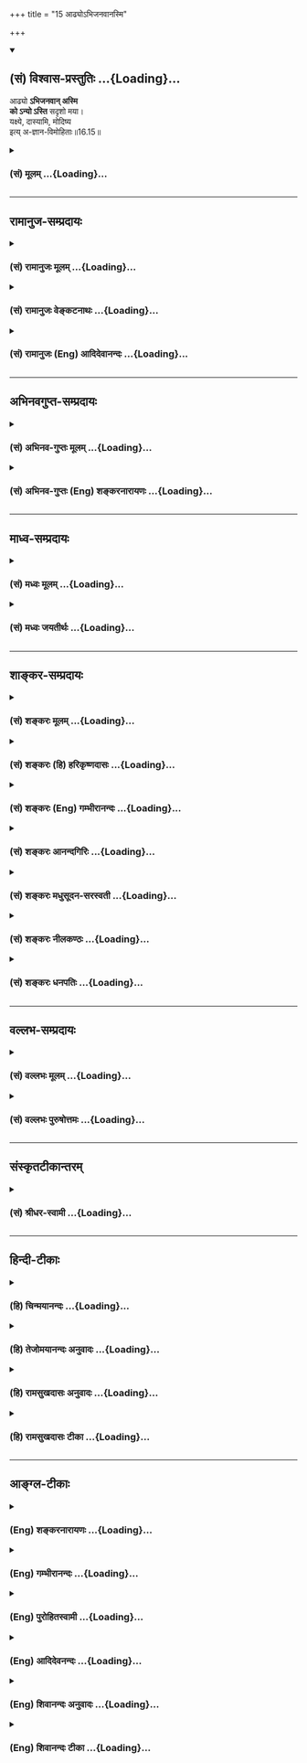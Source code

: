 +++
title = "15 आढ्योऽभिजनवानस्मि"

+++
<div class="js_include" newlevelforh1="2" title="(सं) विश्वास-प्रस्तुतिः" unfilled url="/mahAbhAratam/shlokashaH/06-bhIShma-parva/03-bhagavad-gItA-parva/saMskRtam/vishvAsa-prastutiH/16_daivAsura-sampad-vib/15_ADhyo-bhijanavAna.md">
<details open><summary><h2>(सं) विश्वास-प्रस्तुतिः ...{Loading}...</h2></summary>

आढ्यो **ऽभिजनवान् अस्मि**  
**को ऽन्यो ऽस्ति** सदृशो मया।  
यक्ष्ये, दास्यामि, मोदिष्य  
इत्य् अ-ज्ञान-विमोहिताः॥16.15॥
</details>
</div>
<div class="js_include collapsed" newlevelforh1="3" title="(सं) मूलम्" unfilled url="/mahAbhAratam/shlokashaH/06-bhIShma-parva/03-bhagavad-gItA-parva/saMskRtam/mUlam/16_daivAsura-sampad-vib/15_ADhyo-bhijanavAna.md">
<details><summary><h3>(सं) मूलम् ...{Loading}...</h3></summary>

आढ्योऽभिजनवानस्मि कोऽन्योऽस्ति सदृशो मया।  
यक्ष्ये दास्यामि मोदिष्य इत्यज्ञानविमोहिताः।।16.15।।
</details>
</div>


_________________
## रामानुज-सम्प्रदायः
<div class="js_include collapsed" newlevelforh1="3" title="(सं) रामानुजः मूलम्" unfilled url="/mahAbhAratam/shlokashaH/06-bhIShma-parva/03-bhagavad-gItA-parva/saMskRtam/rAmAnujaH/mUlam/16_daivAsura-sampad-vib/15_ADhyo-bhijanavAna.md">
<details><summary><h3>(सं) रामानुजः मूलम् ...{Loading}...</h3></summary>

।।16.15।। अहं स्वतः च **आढ्यः** अस्मि; **अभिजनवान्** अस्मि स्वत एव
उत्तमकुले प्रसूतः अस्मि। अस्मिन् लोके **मया सदृशः कः अन्यः**
स्वसामर्थ्यलब्धसर्वविभवो विद्यते अहं स्वयम् एव **यक्ष्ये; दास्यामि;
मोदिष्ये** इति अज्ञानविमोहिताः ईश्वरानुग्रहनिरपेक्षेण स्वेन एव
यागदानादिकं कर्तुं शक्यम् इति अज्ञानविमोहिता मन्यन्ते।

</details>
</div>
<div class="js_include collapsed" newlevelforh1="3" title="(सं) रामानुजः वेङ्कटनाथः" unfilled url="/mahAbhAratam/shlokashaH/06-bhIShma-parva/03-bhagavad-gItA-parva/saMskRtam/rAmAnujaH/venkaTanAthaH/16_daivAsura-sampad-vib/15_ADhyo-bhijanavAna.md">
<details><summary><h3>(सं) रामानुजः वेङ्कटनाथः ...{Loading}...</h3></summary>

  
  
।।16.15।। अस्मिल्ँ लोके इति -- लोकान्तरं तु नास्तीति हि तदभिप्रायः यद्वा
अस्तिशब्दाभिप्रेतः सार्वकालिकसमनिषेधविवक्षयाअस्मिल्ँ लोके इति निर्देशः।
यावल्लोकमन्वेषणेऽपीति भावः। प्रकृतैरेवाकारैरेकैकशोऽपि सदृशः प्रतिषिध्यत
इत्याह -- स्वसामर्थ्येति। मया सदृशः कः इत्येतावति वक्तव्ये अन्यशब्दः
अन्यत्वमेवासामर्थ्ये हेतुरिति द्योतनार्थः। यद्वा;मत्तोऽन्यो मया सदृशो
नास्ति अहमेव मया सदृशः इतिगगनं गगनाकारं सागरः सागरोपमः।
रामरावणयोर्युद्धं रामरावणयोरिव \[वा.रा.6।107।52\] इतिवद्भाव्यम्। यक्ष्ये
दास्यामि इत्येतत्सात्त्विकविडम्बनमात्रविश्रान्तेन
दम्भेनैव;दम्भेनाविधिपूर्वकम् \[16।17\] इति ह्यनन्तरं विशेष्यते। मोदिष्य
इति -- न स्वर्गादिविवक्षया; अपितु
यजमानत्वादिनिमित्तमहच्छब्दादिलाभेन। यक्ष्ये इत्यादिप्रतिपत्तावपि
प्राकरणिकीमहङ्कारोपहतिं दर्शयति --
ईश्वरानुग्रहनिरपेक्षेणेति। इत्यज्ञानविमोहिता इत्येव पर्याप्तंमन्यन्त इति
तु वैशद्यार्थमुक्तम्।  
  

</details>
</div>
<div class="js_include collapsed" newlevelforh1="3" title="(सं) रामानुजः (Eng) आदिदेवानन्दः" unfilled url="/mahAbhAratam/shlokashaH/06-bhIShma-parva/03-bhagavad-gItA-parva/saMskRtam/rAmAnujaH/english/AdidevAnandaH/16_daivAsura-sampad-vib/15_ADhyo-bhijanavAna.md">
<details><summary><h3>(सं) रामानुजः (Eng) आदिदेवानन्दः ...{Loading}...</h3></summary>

16.15 'I am rich by myself. Who else is there in this world like me gaining all glory with his own ability; I myself shall sacrifice, I shall give alms and I shall rejoice' - thus they think deluded by ignorance, viz., deluded by ignorance that they are themselves capable of offering sacrifices, gifts etc., unaided by the grace of God.

</details>
</div>


_________________
## अभिनवगुप्त-सम्प्रदायः
<div class="js_include collapsed" newlevelforh1="3" title="(सं) अभिनव-गुप्तः मूलम्" unfilled url="/mahAbhAratam/shlokashaH/06-bhIShma-parva/03-bhagavad-gItA-parva/saMskRtam/abhinava-guptaH/mUlam/16_daivAsura-sampad-vib/15_ADhyo-bhijanavAna.md">
<details><summary><h3>(सं) अभिनव-गुप्तः मूलम् ...{Loading}...</h3></summary>

।।16.13 -- 16.16।। इहमद्येत्यादि अशुचौ इत्यन्तम्। अनेकचित्ता +++(A
अनेकचिन्ताः N अनेकचित्तविभ्रान्ताः)+++ इतिनिश्चयाभावात्। अशुचौ निरये;
अवीच्यादौ; जन्ममरणसन्ताने च।

</details>
</div>
<div class="js_include collapsed" newlevelforh1="3" title="(सं) अभिनव-गुप्तः (Eng) शङ्करनारायणः" unfilled url="/mahAbhAratam/shlokashaH/06-bhIShma-parva/03-bhagavad-gItA-parva/saMskRtam/abhinava-guptaH/english/shankaranArAyaNaH/16_daivAsura-sampad-vib/15_ADhyo-bhijanavAna.md">
<details><summary><h3>(सं) अभिनव-गुप्तः (Eng) शङ्करनारायणः ...{Loading}...</h3></summary>

16.15 See Coment under 16.16

</details>
</div>


_________________
## माध्व-सम्प्रदायः
<div class="js_include collapsed" newlevelforh1="3" title="(सं) मध्वः मूलम्" unfilled url="/mahAbhAratam/shlokashaH/06-bhIShma-parva/03-bhagavad-gItA-parva/saMskRtam/madhvaH/mUlam/16_daivAsura-sampad-vib/15_ADhyo-bhijanavAna.md">
<details><summary><h3>(सं) मध्वः मूलम् ...{Loading}...</h3></summary>

।।16.15।। Sri Madhvacharya did not comment on this sloka.,

</details>
</div>
<div class="js_include collapsed" newlevelforh1="3" title="(सं) मध्वः जयतीर्थः" unfilled url="/mahAbhAratam/shlokashaH/06-bhIShma-parva/03-bhagavad-gItA-parva/saMskRtam/madhvaH/jayatIrthaH/16_daivAsura-sampad-vib/15_ADhyo-bhijanavAna.md">
<details><summary><h3>(सं) मध्वः जयतीर्थः ...{Loading}...</h3></summary>

।।16.15।। Sri Jayatirtha did not comment on this sloka.  
  

</details>
</div>


_________________
## शाङ्कर-सम्प्रदायः
<div class="js_include collapsed" newlevelforh1="3" title="(सं) शङ्करः मूलम्" unfilled url="/mahAbhAratam/shlokashaH/06-bhIShma-parva/03-bhagavad-gItA-parva/saMskRtam/shankaraH/mUlam/16_daivAsura-sampad-vib/15_ADhyo-bhijanavAna.md">
<details><summary><h3>(सं) शङ्करः मूलम् ...{Loading}...</h3></summary>

।।16.15।। --,**आढ्यः** धनेन; **अभिजनवान्** सप्तपुरुषं
श्रोत्रियत्वादिसंपन्नः -- तेनापि न मम तुल्यः अस्ति कश्चित्। **कः अन्यः
अस्ति सदृशः** तुल्यः **मया** किं च; **यक्ष्ये** यागेनापि अन्यान्
अभिभविष्यामि; **दास्यामि** नटादिभ्यः; **मोदिष्ये** हर्षं च अतिशयं
प्राप्स्यामि; **इति** एवम् **अज्ञानविमोहिताः** अज्ञानेन विमोहिताः
विविधम् अविवेकभावम् आपन्नाः।।

</details>
</div>
<div class="js_include collapsed" newlevelforh1="3" title="(सं) शङ्करः (हि) हरिकृष्णदासः" unfilled url="/mahAbhAratam/shlokashaH/06-bhIShma-parva/03-bhagavad-gItA-parva/saMskRtam/shankaraH/hindI/harikRShNadAsaH/16_daivAsura-sampad-vib/15_ADhyo-bhijanavAna.md">
<details><summary><h3>(सं) शङ्करः (हि) हरिकृष्णदासः ...{Loading}...</h3></summary>

।।16.15।। मैं धनसे सम्पन्न हूँ और वंशकी अपेक्षासे अत्यन्त कुलीन हूँ;
अर्थात् सात पीढ़ियोंसे श्रोत्रिय आदि गुणोंसे सम्पन्न हूँ। सुतरां धन और
कुलमें भी मेरे समान दूसरा कौन है। अर्थात् कोई नहीं है। मैं यज्ञ करूँगा
अर्थात् यज्ञद्वारा भी दूसरोंका अपमान करूँगा; नट आदिको धन दूँगा और मोद --
अतिशय हर्षको प्राप्त होऊँगा इस प्रकार वे मनुष्य अज्ञानसे मोहित अर्थात्
नाना प्रकारकी अविवेकभावनासे युक्त होते हैं।

</details>
</div>
<div class="js_include collapsed" newlevelforh1="3" title="(सं) शङ्करः (Eng) गम्भीरानन्दः" unfilled url="/mahAbhAratam/shlokashaH/06-bhIShma-parva/03-bhagavad-gItA-parva/saMskRtam/shankaraH/english/gambhIrAnandaH/16_daivAsura-sampad-vib/15_ADhyo-bhijanavAna.md">
<details><summary><h3>(सं) शङ्करः (Eng) गम्भीरानन्दः ...{Loading}...</h3></summary>

16.15 Adhyah, I am rich in wealth; abhi-janavan, high-born in respect of
my lineage; my seven generations are endowed with Vedic learnig etc.
From that point of view also there is none eal to me. Kah anyah, who
else; asti, is there; sadrsah, similar; maya, to me; Besides, yaksye, I
shall perform sacrifices; in respect of sacrifices also I shall defeat
others. Dasyami, I shall give-to actors and others; modisye, I shall
rejoice, and I shall derive intense joy. Iti, thus; are they
ajnana-vimohitah, diversely deluded by non-discrimination, subject to
various indiscrimination.

</details>
</div>
<div class="js_include collapsed" newlevelforh1="3" title="(सं) शङ्करः आनन्दगिरिः" unfilled url="/mahAbhAratam/shlokashaH/06-bhIShma-parva/03-bhagavad-gItA-parva/saMskRtam/shankaraH/AnandagiriH/16_daivAsura-sampad-vib/15_ADhyo-bhijanavAna.md">
<details><summary><h3>(सं) शङ्करः आनन्दगिरिः ...{Loading}...</h3></summary>

।।16.15।। विद्यावृत्तधनाभिजनैर्मत्तुल्यो नास्तीत्याह -- **आढ्य इति।**
तथापि यागदानाभ्यां तत्फलेन वा कश्चिदधिको भविष्यतीत्याशङ्क्याह
**किञ्चेति।** नच तेषामेषोऽभिप्रायः साधीयानित्याह -- **इत्येवमिति।**

</details>
</div>
<div class="js_include collapsed" newlevelforh1="3" title="(सं) शङ्करः मधुसूदन-सरस्वती" unfilled url="/mahAbhAratam/shlokashaH/06-bhIShma-parva/03-bhagavad-gItA-parva/saMskRtam/shankaraH/madhusUdana-sarasvatI/16_daivAsura-sampad-vib/15_ADhyo-bhijanavAna.md">
<details><summary><h3>(सं) शङ्करः मधुसूदन-सरस्वती ...{Loading}...</h3></summary>

।।16.15।। ननु धनेन कुलेन वा कश्चित्त्वत्तुल्यः स्यादित्यत आह -- आढ्य इति।
आढ्यो धनी अभिजनवान् कुलीनोऽप्यहमेवास्मि अतः कोऽन्योऽस्ति सदृशो मया न
कोपीत्यर्थः। यागेन दानेन वा कश्चितुल्यः स्यादित्यत आह -- यक्ष्य इति।
यक्ष्ये यागेनाप्यन्यानभिभविष्यामि; दास्यामि धनं स्तावकेभ्यो नटादिभ्यश्च।
ततश्च मोदिष्ये मोदं हर्षं लप्स्ये नर्तक्यादिभिः सहेत्येवमज्ञानेनाविवेकेन
विमोहिता विविधं मोहं भ्रमपरंपरां प्रापिताः।

</details>
</div>
<div class="js_include collapsed" newlevelforh1="3" title="(सं) शङ्करः नीलकण्ठः" unfilled url="/mahAbhAratam/shlokashaH/06-bhIShma-parva/03-bhagavad-gItA-parva/saMskRtam/shankaraH/nIlakaNThaH/16_daivAsura-sampad-vib/15_ADhyo-bhijanavAna.md">
<details><summary><h3>(सं) शङ्करः नीलकण्ठः ...{Loading}...</h3></summary>

।।16.15।। आढ्यो धनी। अभिजनवान् कुलीनः अज्ञानेन अविवेकेन मोहिताः विविधं
भ्रमं प्रापिताः।

</details>
</div>
<div class="js_include collapsed" newlevelforh1="3" title="(सं) शङ्करः धनपतिः" unfilled url="/mahAbhAratam/shlokashaH/06-bhIShma-parva/03-bhagavad-gItA-parva/saMskRtam/shankaraH/dhanapatiH/16_daivAsura-sampad-vib/15_ADhyo-bhijanavAna.md">
<details><summary><h3>(सं) शङ्करः धनपतिः ...{Loading}...</h3></summary>

।।16.15।। पुनरप्यासुराणामभिप्रायं वर्णयति। आढ्यो धनेन। अभिजनवान्
सप्तपुरुषं श्रोत्रायत्वादिसंपन्नोऽहमस्मि तस्मान्मया धनाढ्येन
सदृशस्तुल्योऽन्यः कोऽस्ति। न कोऽपीत्यर्थः। किंच यागादानाभ्यां तत्फलेन
चान्येभ्योऽधिको भविष्यामीत्याह। यक्ष्ये योगेनाप्यन्यानभिभविष्यामि।
दास्यामि नटस्तावकादिभ्यः। मोदिष्ये हर्षं चातिशयं यागदानफलं प्राप्स्यामि।
दानादिना चापरानभिभविष्यामीत्येवमज्ञानेन विमोहिताः विविधं मोहिताः
अविवेकभावमापन्नास्तथा चैतेषामबिप्रायोऽसाधीयान् कदापि नोपादेय इति भावः।

</details>
</div>


_________________
## वल्लभ-सम्प्रदायः
<div class="js_include collapsed" newlevelforh1="3" title="(सं) वल्लभः मूलम्" unfilled url="/mahAbhAratam/shlokashaH/06-bhIShma-parva/03-bhagavad-gItA-parva/saMskRtam/vallabhaH/mUlam/16_daivAsura-sampad-vib/15_ADhyo-bhijanavAna.md">
<details><summary><h3>(सं) वल्लभः मूलम् ...{Loading}...</h3></summary>

।।16.14 -- 16.15।। किञ्चअसौ मया हतः इति अभेदमगृह्य। ईश्वरोऽहमस्मि मोदिष्ये
इत्यज्ञानविमोहिताः।

</details>
</div>
<div class="js_include collapsed" newlevelforh1="3" title="(सं) वल्लभः पुरुषोत्तमः" unfilled url="/mahAbhAratam/shlokashaH/06-bhIShma-parva/03-bhagavad-gItA-parva/saMskRtam/vallabhaH/puruShottamaH/16_daivAsura-sampad-vib/15_ADhyo-bhijanavAna.md">
<details><summary><h3>(सं) वल्लभः पुरुषोत्तमः ...{Loading}...</h3></summary>

  
  
।।16.15।। किञ्च आढ्यो विपुलधनवान्; अभिजनवान् सत्कुलोत्पन्नः; मया सदृशः
समोऽन्यः कोऽस्ति न कोऽपीत्यर्थः। तथापि यक्ष्ये यज्ञादिभिः
प्रतिष्ठार्थमित्यर्थः। दास्यामि अधमेभ्योऽनुवर्तिभ्यः; मोदिष्ये
हर्षमाप्स्यामि; इति अमुना प्रकारेण अज्ञानेन विमोहिताः
पूर्वोक्तधर्मेष्वभिनिविष्टा भवन्तीत्यर्थः।  
  

</details>
</div>


_________________
## संस्कृतटीकान्तरम्
<div class="js_include collapsed" newlevelforh1="3" title="(सं) श्रीधर-स्वामी" unfilled url="/mahAbhAratam/shlokashaH/06-bhIShma-parva/03-bhagavad-gItA-parva/saMskRtam/shrIdhara-svAmI/16_daivAsura-sampad-vib/15_ADhyo-bhijanavAna.md">
<details><summary><h3>(सं) श्रीधर-स्वामी ...{Loading}...</h3></summary>

।।16.15।। किंच **--** **आढ्य इति।** आढ्यो धनादिसंपन्नः अभिजनवान्कुलीनः।
यक्ष्ये यागाद्यनुष्ठानेनापि दीक्षितान्तरेभ्यः सकाशान्महतीं प्रतिष्ठां
प्राप्स्यामि। दास्यामि स्तावकेभ्यश्च। मोदिष्ये हर्षं
प्राप्स्यामीत्येवमज्ञानेन विमोहिताः मिथ्याभिनिवेशं प्रापिताः।

</details>
</div>


_________________
## हिन्दी-टीकाः
<div class="js_include collapsed" newlevelforh1="3" title="(हि) चिन्मयानन्दः" unfilled url="/mahAbhAratam/shlokashaH/06-bhIShma-parva/03-bhagavad-gItA-parva/hindI/chinmayAnandaH/16_daivAsura-sampad-vib/15_ADhyo-bhijanavAna.md">
<details><summary><h3>(हि) चिन्मयानन्दः ...{Loading}...</h3></summary>

।।16.15।। अज्ञान और उससे उत्पन्न विपरीत ज्ञान से मोहित तथा गर्व और मद से
उन्मत्त आसुरी पुरुष जगत् की ओर इसी भ्रामक दृष्टि से देखता है। ऐसी स्थिति
में स्वयं का तथा जगत् के साथ अपने संबंध का त्रुटिपूर्ण मूल्यांकन करना
स्वाभाविक ही है। उसे अपने धन; वैभव और कुल का इतना अभिमान होता है कि वह
अपने समक्ष सभी को तुच्छ समझता है। स्वयं ही समाज से बहिष्कृत होकर वह
मिथ्या अभिमान के महल में रहता है और असंख्य प्रकार की मानसिक यातनाओं का
कष्ट भी भोगता रहता है। उसकी महत्त्वाकांक्षा यह होती है कि यज्ञादि के
द्वारा वह देवताओं पर भी शासन करे और दान के द्वारा सम्पूर्ण जगत् का क्रय
कर ले। इस प्रकार; सम्मानित और पूजित होकर मैं मौज करूँगा। वे अज्ञान के
गर्त में पड़े हुए आसुरी पुरुष के कुछ अत्यन्त विक्षिप्ततापूर्ण कथन
हैं। उपर्युक्त तीन श्लोकों का सारांश बताते हुए कहते हैं

</details>
</div>
<div class="js_include collapsed" newlevelforh1="3" title="(हि) तेजोमयानन्दः अनुवादः" unfilled url="/mahAbhAratam/shlokashaH/06-bhIShma-parva/03-bhagavad-gItA-parva/hindI/tejomayAnandaH/anuvAdaH/16_daivAsura-sampad-vib/15_ADhyo-bhijanavAna.md">
<details><summary><h3>(हि) तेजोमयानन्दः अनुवादः ...{Loading}...</h3></summary>

।।16.15।। "मैं धनवान् और श्रेष्ठकुल में जन्मा हूँ। मेरे समान दूसरा कौन
है;",'मैं यज्ञ करूंगा', 'मैं दान दूँगा', 'मैं मौज करूँगा' - इस प्रकार के
अज्ञान से वे मोहित होते हैं।।

</details>
</div>
<div class="js_include collapsed" newlevelforh1="3" title="(हि) रामसुखदासः अनुवादः" unfilled url="/mahAbhAratam/shlokashaH/06-bhIShma-parva/03-bhagavad-gItA-parva/hindI/rAmasukhadAsaH/anuvAdaH/16_daivAsura-sampad-vib/15_ADhyo-bhijanavAna.md">
<details><summary><h3>(हि) रामसुखदासः अनुवादः ...{Loading}...</h3></summary>

।।16.15।। हम धनवान् हैं, बहुत-से मनुष्य हमारे पास हैं, हमारे समान और कौन
है; हम खूब यज्ञ करेंगे, दान देंगे और मौज करेंगे -- इस तरह वे अज्ञानसे
मोहित रहते हैं।

</details>
</div>
<div class="js_include collapsed" newlevelforh1="3" title="(हि) रामसुखदासः टीका" unfilled url="/mahAbhAratam/shlokashaH/06-bhIShma-parva/03-bhagavad-gItA-parva/hindI/rAmasukhadAsaH/TIkA/16_daivAsura-sampad-vib/15_ADhyo-bhijanavAna.md">
<details><summary><h3>(हि) रामसुखदासः टीका ...{Loading}...</h3></summary>

।।16.15।।***व्याख्या --***  आसुर स्वभाववाले व्यक्ति अभिमानके परायण
होकर इस प्रकारके मनोरथ करते हैं, -- **आढ्योऽभिजनवानस्मि --** कितना धन
हमारे पास है कितना सोनाचाँदी; मकान; खेत; जमीन हमारे पास है कितने अच्छे
आदमी; ऊँचे पदाधिकारी हमारे पक्षमें हैं हम धन और जनके बलपर; रिश्वत और
सिफारिशके बलपर जो चाहें; वही कर सकते हैं।**कोऽन्योऽस्ति सदृशो मया --**
आप इतने घूमेफिरे हो; आपको कई आदमी मिले होंगे पर आप बताओ; हमारे समान आपने
कोई देखा है क्या **यक्ष्ये दास्यामि --** हम ऐसा यज्ञ करेंगे; ऐसा दान
करेंगे कि सबपर टाँग फेर देंगे थोड़ासा यज्ञ करनेसे; थोड़ासा दान देनेसे;
थोड़ेसे ब्राह्मणोंको भोजन कराने आदिसे क्या होता है हम तो ऐसे यज्ञ; दान
आदि करेंगे; जैसे आजतक किसीने न किये हों। क्योंकि मामूली यज्ञ; दान करनेसे
लोगोंको क्या पता लगेगा कि इन्होंने यज्ञ किया; दान दिया। बड़े यज्ञ; दानसे
हमारा नाम अखबारोंमें निकलेगा। किसी धर्मशालामें मकान बनवायेंगे; तो उसमें
हमारा नाम खुदवाया जायेगा; जिससे हमारी यादगारी रहेगी। **मोदिष्ये --** हम
कितने बड़े आदमी हैं हमें सब तरहसे सब सामग्री सुलभ है अतः हम आनन्दसे मौज
करेंगे। इस प्रकार अभिमानको लेकर मनोरथ करनेवाले आसुर लोग केवल करेंगे;
करेंगे -- ऐसा मनोरथ ही करते रहते हैं; वास्तवमें करतेकराते कुछ नहीं। वे
करेंगे भी; तो वह भी नाममात्रके लिये करेंगे (जिसा उल्लेख आगे सत्रहवें
श्लोकमें आया है)। कारण कि **इत्यज्ञानविमोहिताः --** इस प्रकार तेरहवें;
चौदहवें और पन्द्रहवें श्लोकमें वर्णित मनोरथ करनेवाले आसुर लोग अज्ञानसे
मोहित रहते हैं अर्थात् मूढ़ताके कारण ही उनकी ऐसे मनोरथवाली वृत्ति होती
है।  
  
***सम्बन्ध --***  परमात्मासे विमुख हुए आसुरी सम्पदावालोंको जीतेजी
अशान्ति; जलन; संताप आदि तो होते ही हैं; पर मरनेपर उनकी क्या गति होती है
-- इसको आगेके श्लोकमें बताते हैं।

</details>
</div>


_________________
## आङ्ग्ल-टीकाः
<div class="js_include collapsed" newlevelforh1="3" title="(Eng) शङ्करनारायणः" unfilled url="/mahAbhAratam/shlokashaH/06-bhIShma-parva/03-bhagavad-gItA-parva/english/shankaranArAyaNaH/16_daivAsura-sampad-vib/15_ADhyo-bhijanavAna.md">
<details><summary><h3>(Eng) शङ्करनारायणः ...{Loading}...</h3></summary>

16.15. 'I am rich; I am of of noble birth; who else is eal ot me ; I shall perform sacrifices; I shall give gifts; and I shall rejoice' -
deluded by these wrong ideas;

</details>
</div>
<div class="js_include collapsed" newlevelforh1="3" title="(Eng) गम्भीरानन्दः" unfilled url="/mahAbhAratam/shlokashaH/06-bhIShma-parva/03-bhagavad-gItA-parva/english/gambhIrAnandaH/16_daivAsura-sampad-vib/15_ADhyo-bhijanavAna.md">
<details><summary><h3>(Eng) गम्भीरानन्दः ...{Loading}...</h3></summary>

16.15 'I am rich and high-born; who else is there similar to me; I shall perform sacrifices; I shall give, I shall rejoice,'-thus they are diversely deluded by non-discrimination.

</details>
</div>
<div class="js_include collapsed" newlevelforh1="3" title="(Eng) पुरोहितस्वामी" unfilled url="/mahAbhAratam/shlokashaH/06-bhIShma-parva/03-bhagavad-gItA-parva/english/purohitasvAmI/16_daivAsura-sampad-vib/15_ADhyo-bhijanavAna.md">
<details><summary><h3>(Eng) पुरोहितस्वामी ...{Loading}...</h3></summary>

16.15 I am rich, I am well-bred; who is there to compare with me; I will sacrifice, I will give, I will pay - and I will enjoy. Thus blinded by Ignorance,

</details>
</div>
<div class="js_include collapsed" newlevelforh1="3" title="(Eng) आदिदेवनन्दः" unfilled url="/mahAbhAratam/shlokashaH/06-bhIShma-parva/03-bhagavad-gItA-parva/english/AdidevanandaH/16_daivAsura-sampad-vib/15_ADhyo-bhijanavAna.md">
<details><summary><h3>(Eng) आदिदेवनन्दः ...{Loading}...</h3></summary>

16.15 ' I am wealthy and high-born; who else is eal to me; I shall sacrifice, I shall give alms, I shall rejoice.' Thus they think, deluded byignorance.

</details>
</div>
<div class="js_include collapsed" newlevelforh1="3" title="(Eng) शिवानन्दः अनुवादः" unfilled url="/mahAbhAratam/shlokashaH/06-bhIShma-parva/03-bhagavad-gItA-parva/english/shivAnandaH/anuvAdaH/16_daivAsura-sampad-vib/15_ADhyo-bhijanavAna.md">
<details><summary><h3>(Eng) शिवानन्दः अनुवादः ...{Loading}...</h3></summary>

16.15 "I am rich and born in a noble family. Who else is equal to me; I shall perform sacrifices. I shall give (charity). I shall rejoice," thus deluded by ignorance.

</details>
</div>
<div class="js_include collapsed" newlevelforh1="3" title="(Eng) शिवानन्दः टीका" unfilled url="/mahAbhAratam/shlokashaH/06-bhIShma-parva/03-bhagavad-gItA-parva/english/shivAnandaH/TIkA/16_daivAsura-sampad-vib/15_ADhyo-bhijanavAna.md">
<details><summary><h3>(Eng) शिवानन्दः टीका ...{Loading}...</h3></summary>

16.15 आढ्यः rich; अभिजनवान् wellborn; अस्मि (I) am; कः who; अन्यः else;
अस्ति is; सदृशः eal; मया to me; यक्ष्ये (I) will sacrifice; दास्यामि (I)
will give; मोदिष्ये (I) will rejoice; इति thus; अज्ञानविमोहिताः deluded by ignorance.Commentary Kubera (the god of wealth) may be wealthy; but he cannot be compared with me. Even Vishnu Himself does not possess the wealth that I possess. In comparison with my illustrious family and the extent of my relations even Brahma is indeed of inferior descent. They are as nothing when compared with me. Who then is there in the whole world eal to meWellborn Born in a family learned in the scriptures for seven generations. None is eal to me in this respect. I will do may sacrificial rites to get name and fame. None is eal to me in this respect also. I will give money and presents to those who entertain me with dance; music and songs in praise of me. None is eal to me in charity (giving) also. I will indulge in eating; drinking and women.

</details>
</div>
